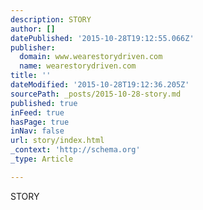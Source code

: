 ```yaml
---
description: STORY
author: []
datePublished: '2015-10-28T19:12:55.066Z'
publisher:
  domain: www.wearestorydriven.com
  name: wearestorydriven.com
title: ''
dateModified: '2015-10-28T19:12:36.205Z'
sourcePath: _posts/2015-10-28-story.md
published: true
inFeed: true
hasPage: true
inNav: false
url: story/index.html
_context: 'http://schema.org'
_type: Article

---
```

STORY